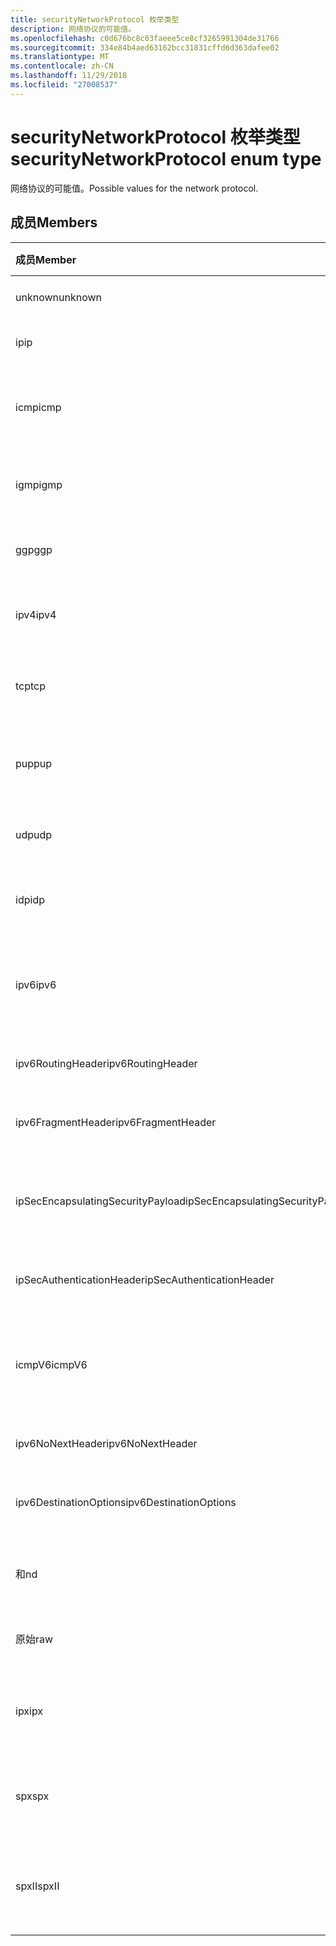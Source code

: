 ```yaml
---
title: securityNetworkProtocol 枚举类型
description: 网络协议的可能值。
ms.openlocfilehash: c0d676bc8c03faeee5ce8cf3265991304de31766
ms.sourcegitcommit: 334e84b4aed63162bcc31831cffd6d363dafee02
ms.translationtype: MT
ms.contentlocale: zh-CN
ms.lasthandoff: 11/29/2018
ms.locfileid: "27008537"
---
```

# <a name="securitynetworkprotocol-enum-type"></a><span data-ttu-id="0b821-103">securityNetworkProtocol 枚举类型</span><span class="sxs-lookup"><span data-stu-id="0b821-103">securityNetworkProtocol enum type</span></span>

<span data-ttu-id="0b821-104">网络协议的可能值。</span><span class="sxs-lookup"><span data-stu-id="0b821-104">Possible values for the network protocol.</span></span>

## <a name="members"></a><span data-ttu-id="0b821-105">成员</span><span class="sxs-lookup"><span data-stu-id="0b821-105">Members</span></span>

|<span data-ttu-id="0b821-106">成员</span><span class="sxs-lookup"><span data-stu-id="0b821-106">Member</span></span>|<span data-ttu-id="0b821-107">值</span><span class="sxs-lookup"><span data-stu-id="0b821-107">Value</span></span>|<span data-ttu-id="0b821-108">说明</span><span class="sxs-lookup"><span data-stu-id="0b821-108">Description</span></span>|
|:---|:---|:---|
|<span data-ttu-id="0b821-109">unknown</span><span class="sxs-lookup"><span data-stu-id="0b821-109">unknown</span></span>|<span data-ttu-id="0b821-110">-1</span><span class="sxs-lookup"><span data-stu-id="0b821-110">-1</span></span>|<span data-ttu-id="0b821-111">未知的协议。</span><span class="sxs-lookup"><span data-stu-id="0b821-111">Unknown protocol.</span></span>|
|<span data-ttu-id="0b821-112">ip</span><span class="sxs-lookup"><span data-stu-id="0b821-112">ip</span></span>|<span data-ttu-id="0b821-113">0</span><span class="sxs-lookup"><span data-stu-id="0b821-113">0</span></span>|<span data-ttu-id="0b821-114">Internet 协议。</span><span class="sxs-lookup"><span data-stu-id="0b821-114">Internet Protocol.</span></span>|
|<span data-ttu-id="0b821-115">icmp</span><span class="sxs-lookup"><span data-stu-id="0b821-115">icmp</span></span>|<span data-ttu-id="0b821-116">1</span><span class="sxs-lookup"><span data-stu-id="0b821-116">1</span></span>| <span data-ttu-id="0b821-117">Internet 消息控制协议。</span><span class="sxs-lookup"><span data-stu-id="0b821-117">Internet Control Message Protocol.</span></span>|
|<span data-ttu-id="0b821-118">igmp</span><span class="sxs-lookup"><span data-stu-id="0b821-118">igmp</span></span>|<span data-ttu-id="0b821-119">2</span><span class="sxs-lookup"><span data-stu-id="0b821-119">2</span></span>| <span data-ttu-id="0b821-120">Internet 组管理协议。</span><span class="sxs-lookup"><span data-stu-id="0b821-120">Internet Group Management Protocol.</span></span>|
|<span data-ttu-id="0b821-121">ggp</span><span class="sxs-lookup"><span data-stu-id="0b821-121">ggp</span></span>|<span data-ttu-id="0b821-122">3</span><span class="sxs-lookup"><span data-stu-id="0b821-122">3</span></span>| <span data-ttu-id="0b821-123">网关之间的协议。</span><span class="sxs-lookup"><span data-stu-id="0b821-123">Gateway To Gateway Protocol.</span></span>|
|<span data-ttu-id="0b821-124">ipv4</span><span class="sxs-lookup"><span data-stu-id="0b821-124">ipv4</span></span>|<span data-ttu-id="0b821-125">4</span><span class="sxs-lookup"><span data-stu-id="0b821-125">4</span></span>| <span data-ttu-id="0b821-126">Internet 协议版本 4。</span><span class="sxs-lookup"><span data-stu-id="0b821-126">Internet Protocol version 4.</span></span>|
|<span data-ttu-id="0b821-127">tcp</span><span class="sxs-lookup"><span data-stu-id="0b821-127">tcp</span></span>|<span data-ttu-id="0b821-128">6</span><span class="sxs-lookup"><span data-stu-id="0b821-128">6</span></span>| <span data-ttu-id="0b821-129">传输控制协议。</span><span class="sxs-lookup"><span data-stu-id="0b821-129">Transmission Control Protocol.</span></span>|
|<span data-ttu-id="0b821-130">pup</span><span class="sxs-lookup"><span data-stu-id="0b821-130">pup</span></span>|<span data-ttu-id="0b821-131">12</span><span class="sxs-lookup"><span data-stu-id="0b821-131">12</span></span>| <span data-ttu-id="0b821-132">PARC 通用数据包协议。</span><span class="sxs-lookup"><span data-stu-id="0b821-132">PARC Universal Packet Protocol.</span></span>|
|<span data-ttu-id="0b821-133">udp</span><span class="sxs-lookup"><span data-stu-id="0b821-133">udp</span></span>|<span data-ttu-id="0b821-134">17</span><span class="sxs-lookup"><span data-stu-id="0b821-134">17</span></span>| <span data-ttu-id="0b821-135">用户数据报协议。</span><span class="sxs-lookup"><span data-stu-id="0b821-135">User Datagram Protocol.</span></span>|
|<span data-ttu-id="0b821-136">idp</span><span class="sxs-lookup"><span data-stu-id="0b821-136">idp</span></span>|<span data-ttu-id="0b821-137">22</span><span class="sxs-lookup"><span data-stu-id="0b821-137">22</span></span>| <span data-ttu-id="0b821-138">Internet 数据报协议。</span><span class="sxs-lookup"><span data-stu-id="0b821-138">Internet Datagram Protocol.</span></span>|
|<span data-ttu-id="0b821-139">ipv6</span><span class="sxs-lookup"><span data-stu-id="0b821-139">ipv6</span></span>|<span data-ttu-id="0b821-140">41</span><span class="sxs-lookup"><span data-stu-id="0b821-140">41</span></span>| <span data-ttu-id="0b821-141">Internet 协议版本 6 (ipv6)。</span><span class="sxs-lookup"><span data-stu-id="0b821-141">Internet Protocol version 6 (ipv6).</span></span>|
|<span data-ttu-id="0b821-142">ipv6RoutingHeader</span><span class="sxs-lookup"><span data-stu-id="0b821-142">ipv6RoutingHeader</span></span>|<span data-ttu-id="0b821-143">43</span><span class="sxs-lookup"><span data-stu-id="0b821-143">43</span></span>| <span data-ttu-id="0b821-144">ipv6 路由标头。</span><span class="sxs-lookup"><span data-stu-id="0b821-144">ipv6 Routing header.</span></span>|
|<span data-ttu-id="0b821-145">ipv6FragmentHeader</span><span class="sxs-lookup"><span data-stu-id="0b821-145">ipv6FragmentHeader</span></span>|<span data-ttu-id="0b821-146">44</span><span class="sxs-lookup"><span data-stu-id="0b821-146">44</span></span>| <span data-ttu-id="0b821-147">ipv6 片段标头。</span><span class="sxs-lookup"><span data-stu-id="0b821-147">ipv6 Fragment header.</span></span>|
|<span data-ttu-id="0b821-148">ipSecEncapsulatingSecurityPayload</span><span class="sxs-lookup"><span data-stu-id="0b821-148">ipSecEncapsulatingSecurityPayload</span></span>|<span data-ttu-id="0b821-149">50</span><span class="sxs-lookup"><span data-stu-id="0b821-149">50</span></span>| <span data-ttu-id="0b821-150">ipv6 正在封装安全负载标头。</span><span class="sxs-lookup"><span data-stu-id="0b821-150">ipv6 Encapsulating Security Payload header.</span></span>|
|<span data-ttu-id="0b821-151">ipSecAuthenticationHeader</span><span class="sxs-lookup"><span data-stu-id="0b821-151">ipSecAuthenticationHeader</span></span>|<span data-ttu-id="0b821-152">51</span><span class="sxs-lookup"><span data-stu-id="0b821-152">51</span></span>| <span data-ttu-id="0b821-153">ipv6 身份验证标头。</span><span class="sxs-lookup"><span data-stu-id="0b821-153">ipv6 Authentication header.</span></span>|
|<span data-ttu-id="0b821-154">icmpV6</span><span class="sxs-lookup"><span data-stu-id="0b821-154">icmpV6</span></span>|<span data-ttu-id="0b821-155">58</span><span class="sxs-lookup"><span data-stu-id="0b821-155">58</span></span>| <span data-ttu-id="0b821-156">Ipv6 的 Internet 控件消息协议。</span><span class="sxs-lookup"><span data-stu-id="0b821-156">Internet Control Message Protocol for ipv6.</span></span>|
|<span data-ttu-id="0b821-157">ipv6NoNextHeader</span><span class="sxs-lookup"><span data-stu-id="0b821-157">ipv6NoNextHeader</span></span>|<span data-ttu-id="0b821-158">59</span><span class="sxs-lookup"><span data-stu-id="0b821-158">59</span></span>| <span data-ttu-id="0b821-159">ipv6 不下一页眉。</span><span class="sxs-lookup"><span data-stu-id="0b821-159">ipv6 No next header.</span></span>|
|<span data-ttu-id="0b821-160">ipv6DestinationOptions</span><span class="sxs-lookup"><span data-stu-id="0b821-160">ipv6DestinationOptions</span></span>|<span data-ttu-id="0b821-161">60</span><span class="sxs-lookup"><span data-stu-id="0b821-161">60</span></span>| <span data-ttu-id="0b821-162">ipv6 目标选项标头。</span><span class="sxs-lookup"><span data-stu-id="0b821-162">ipv6 Destination Options header.</span></span>|
|<span data-ttu-id="0b821-163">和</span><span class="sxs-lookup"><span data-stu-id="0b821-163">nd</span></span>|<span data-ttu-id="0b821-164">77</span><span class="sxs-lookup"><span data-stu-id="0b821-164">77</span></span>| <span data-ttu-id="0b821-165">Net 磁盘协议 （非正式）。</span><span class="sxs-lookup"><span data-stu-id="0b821-165">Net Disk Protocol (unofficial).</span></span>|
|<span data-ttu-id="0b821-166">原始</span><span class="sxs-lookup"><span data-stu-id="0b821-166">raw</span></span>|<span data-ttu-id="0b821-167">255</span><span class="sxs-lookup"><span data-stu-id="0b821-167">255</span></span>| <span data-ttu-id="0b821-168">原始 IP 数据包协议。</span><span class="sxs-lookup"><span data-stu-id="0b821-168">Raw IP packet protocol.</span></span>|
|<span data-ttu-id="0b821-169">ipx</span><span class="sxs-lookup"><span data-stu-id="0b821-169">ipx</span></span>|<span data-ttu-id="0b821-170">1000</span><span class="sxs-lookup"><span data-stu-id="0b821-170">1000</span></span>| <span data-ttu-id="0b821-171">Internet 数据包 Exchange 协议。</span><span class="sxs-lookup"><span data-stu-id="0b821-171">Internet Packet Exchange Protocol.</span></span>|
|<span data-ttu-id="0b821-172">spx</span><span class="sxs-lookup"><span data-stu-id="0b821-172">spx</span></span>|<span data-ttu-id="0b821-173">1256</span><span class="sxs-lookup"><span data-stu-id="0b821-173">1256</span></span>| <span data-ttu-id="0b821-174">排序的包交换协议。</span><span class="sxs-lookup"><span data-stu-id="0b821-174">Sequenced Packet Exchange protocol.</span></span>|
|<span data-ttu-id="0b821-175">spxII</span><span class="sxs-lookup"><span data-stu-id="0b821-175">spxII</span></span>|<span data-ttu-id="0b821-176">1257</span><span class="sxs-lookup"><span data-stu-id="0b821-176">1257</span></span>| <span data-ttu-id="0b821-177">排序的包交换版本 2 协议。</span><span class="sxs-lookup"><span data-stu-id="0b821-177">Sequenced Packet Exchange version 2 protocol.</span></span>|